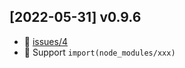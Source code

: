 
## [2022-05-31] v0.9.6

- 🐞 [issues/4](https://github.com/vite-plugin/vite-plugin-dynamic-import/issues/4)
- 🌱 Support `import(node_modules/xxx)`